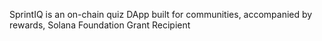 SprintIQ is an on-chain quiz DApp built for communities, accompanied by rewards, Solana Foundation Grant Recipient